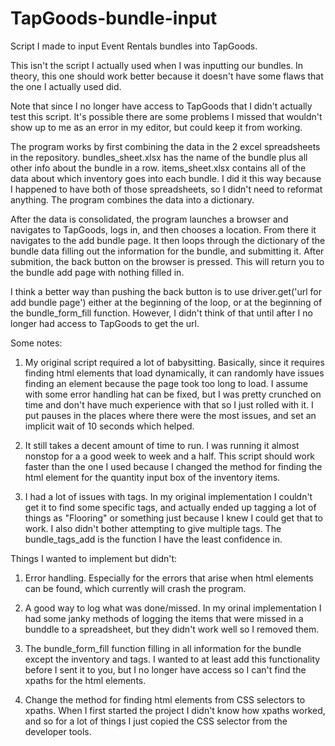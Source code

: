 # TapGoods-bundle-input
Script I made to input Event Rentals bundles into TapGoods.

This isn't the script I actually used when I was inputting our bundles.
In theory, this one should work better because it doesn't have some flaws
that the one I actually used did.

Note that since I no longer have access to TapGoods that I didn't actually test
this script. It's possible there are some problems I missed that wouldn't show up
to me as an error in my editor, but could keep it from working.

The program works by first combining the data in the 2 excel spreadsheets in the
repository. bundles_sheet.xlsx has the name of the bundle plus all other info about
the bundle in a row. items_sheet.xlsx contains all of the data about which inventory
goes into each bundle. I did it this way because I happened to have both of those
spreadsheets, so I didn't need to reformat anything. The program combines the data
into a dictionary.

After the data is consolidated, the program launches a browser and navigates to TapGoods,
logs in, and then chooses a location. From there it navigates to the add bundle page.
It then loops through the dictionary of the bundle data filling out the information for
the bundle, and submitting it. After submition, the back button on the browser is pressed.
This will return you to the bundle add page with nothing filled in.

I think a better way than pushing the back button is to use driver.get('url for add bundle page')
either at the beginning of the loop, or at the beginning of the bundle_form_fill function.
However, I didn't think of that until after I no longer had access to TapGoods to get the url.


Some notes:
1. My original script required a lot of babysitting. Basically, since it requires
   finding html elements that load dynamically, it can randomly have issues finding
   an element because the page took too long to load. I assume with some error handling
   hat can be fixed, but I was pretty crunched on time and don't have much experience with
   that so I just rolled with it. I put pauses in the places where there were the most
   issues, and set an implicit wait of 10 seconds which helped.
   
2. It still takes a decent amount of time to run. I was running it almost nonstop for a
   a good week to week and a half. This script should work faster than the one I used
   because I changed the method for finding the html element for the quantity input box
   of the inventory items.
   
3. I had a lot of issues with tags. In my original implementation I couldn't get it to
   find some specific tags, and actually ended up tagging a lot of things as "Flooring"
   or something just because I knew I could get that to work. I also didn't bother
   attempting to give multiple tags. The bundle_tags_add is the function I have the least
   confidence in.

Things I wanted to implement but didn't:
1. Error handling. Especially for the errors that arise when html elements can be found,
   which currently will crash the program.
   
2. A good way to log what was done/missed. In my orinal implementation I had some janky
   methods of logging the items that were missed in a bunddle to a spreadsheet, but they
   didn't work well so I removed them.
   
3. The bundle_form_fill function filling in all information for the bundle except the
   inventory and tags. I wanted to at least add this functionality before I sent it to
   you, but I no longer have access so I can't find the xpaths for the html elements.
   
4. Change the method for finding html elements from CSS selectors to xpaths. When I first
   started the project I didn't know how xpaths worked, and so for a lot of things I just
   copied the CSS selector from the developer tools.


